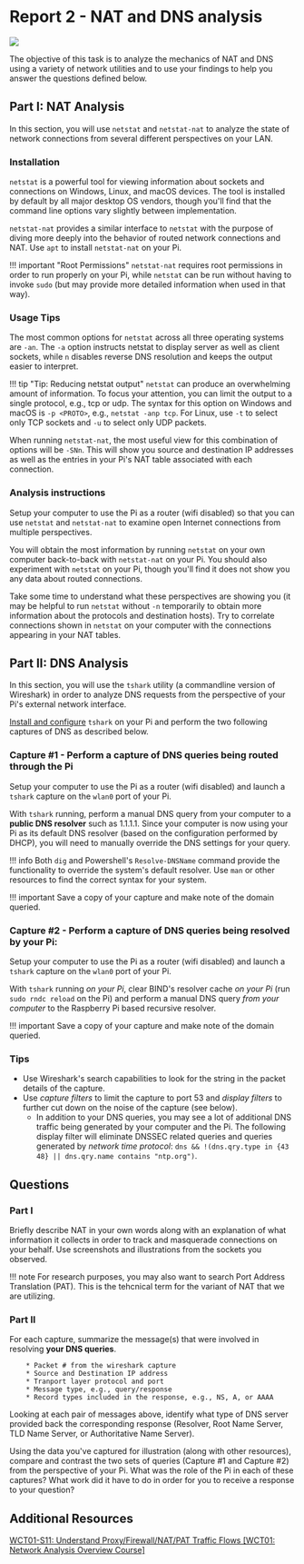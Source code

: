 # Report 2 - NAT and DNS analysis

![](https://cdn.lynda.com/course/157341/157341-636909971425095787-16x9.jpg)

The objective of this task is to analyze the mechanics of NAT and DNS using a variety of network utilities and to use your findings to help you answer the questions defined below.

## Part I: NAT Analysis
In this section, you will use `netstat` and `netstat-nat` to analyze the state of network connections from several different perspectives on your LAN.

### Installation

`netstat` is a powerful tool for viewing information about sockets and connections on Windows, Linux, and macOS devices. The tool is installed by default by all major desktop OS vendors, though you'll find that the command line options vary slightly between implementation.

`netstat-nat` provides a similar interface to `netstat` with the purpose of diving more deeply into the behavior of routed network connections and NAT. Use `apt` to install `netstat-nat` on your Pi.

!!! important "Root Permissions"
    `netstat-nat` requires root permissions in order to run properly on your Pi, while `netstat` can be run without having to invoke `sudo` (but may provide more detailed information when used in that way).

### Usage Tips

The most common options for `netstat` across all three operating systems are `-an`. The `-a` option instructs netstat to display server as well as client sockets, while `n` disables reverse DNS resolution and keeps the output easier to interpret.

!!! tip "Tip: Reducing netstat output"
    `netstat` can produce an overwhelming amount of information. To focus your attention, you can limit the output to a single protocol, e.g., tcp or udp. The syntax for this option on Windows and macOS is `-p <PROTO>`, e.g., `netstat -anp tcp`. For Linux, use  `-t` to select only TCP sockets and `-u` to select only UDP packets.

When running `netstat-nat`, the most useful view for this combination of options will be `-SNn`. This will show you source and destination IP addresses as well as the entries in your Pi's NAT table associated with each connection.

### Analysis instructions
Setup your computer to use the Pi as a router (wifi disabled) so that you can use `netstat` and `netstat-nat` to examine open Internet connections from multiple perspectives. 

You will obtain the most information by running `netstat` on your own computer back-to-back with `netstat-nat` on your Pi. You should also experiment with `netstat` on your Pi, though you'll find it does not show you any data about routed connections.

Take some time to understand what these perspectives are showing you (it may be helpful to run `netstat` without `-n` temporarily to obtain more information about the protocols and destination hosts). Try to correlate connections shown in `netstat` on your computer with the connections appearing in your NAT tables. 

## Part II: DNS Analysis
In this section, you will use the `tshark` utility (a commandline version of Wireshark) in order to analyze DNS requests from the perspective of your Pi's external network interface.

[Install and configure](/resources/tshark-install/) `tshark` on your Pi and perform the two following captures of DNS as described below.

### Capture &num;1 - Perform a capture of DNS queries being **routed through the Pi**

Setup your computer to use the Pi as a router (wifi disabled) and launch a `tshark` capture on the `wlan0` port of your Pi.

With `tshark` running, perform a manual DNS query from your computer to a **public DNS resolver** such as 1.1.1.1. Since your computer is now using your Pi as its default DNS resolver (based on the configuration performed by DHCP), you will need to manually override the DNS settings for your query. 

!!! info 
    Both `dig` and Powershell's `Resolve-DNSName` command provide the functionality to override the system's default resolver. Use `man` or other resources to find the correct syntax for your system.

!!! important
    Save a copy of your capture and make note of the domain queried.

### Capture &num;2 - Perform a capture of DNS queries being **resolved by your Pi**:

Setup your computer to use the Pi as a router (wifi disabled) and launch a `tshark` capture on the `wlan0` port of your Pi.

With `tshark` running _on your Pi_, clear BIND's resolver cache _on your Pi_ (run `sudo rndc reload` on the Pi) and perform a manual DNS query _from your computer_ to the Raspberry Pi based recursive resolver.

!!! important
    Save a copy of your capture and make note of the domain queried.

### Tips
* Use Wireshark's search capabilities to look for the string in the packet details of the capture. 
* Use _capture filters_ to limit the capture to port 53 and _display filters_ to further cut down on the noise of the capture (see below).
    * In addition to your DNS queries, you may see a lot of additional DNS traffic being generated by your computer and the Pi. The following display filter will eliminate DNSSEC related queries and queries generated by _network time protocol_: `dns && !(dns.qry.type in {43 48} || dns.qry.name contains "ntp.org")`. 

## Questions
### Part I
Briefly describe NAT in your own words along with an explanation of what information it collects in order to track and masquerade connections on your behalf. Use screenshots and illustrations from the sockets you observed.

!!! note
    For research purposes, you may also want to search Port Address Translation (PAT). This is the tehcnical term for the variant of NAT that we are utilizing.

### Part II
For each capture, summarize the message(s) that were involved in resolving **your DNS queries**.

        * Packet # from the wireshark capture
        * Source and Destination IP address
        * Tranport layer protocol and port
        * Message type, e.g., query/response
        * Record types included in the response, e.g., NS, A, or AAAA

Looking at each pair of messages above, identify what type of DNS server provided back the corresponding response (Resolver, Root Name Server, TLD Name Server, or Authoritative Name Server).

Using the data you've captured for illustration (along with other resources), compare and contrast the two sets of queries (Capture &num;1 and Capture &num;2) from the perspective of your Pi. What was the role of the Pi in each of these captures? What work did it have to do in order for you to receive a response to your question?

## Additional Resources
[WCT01-S11: Understand Proxy/Firewall/NAT/PAT Traffic Flows [WCT01: Network Analysis Overview Course]](https://www.youtube.com/watch?v=ZUIKfNX8tA4&t=1s)